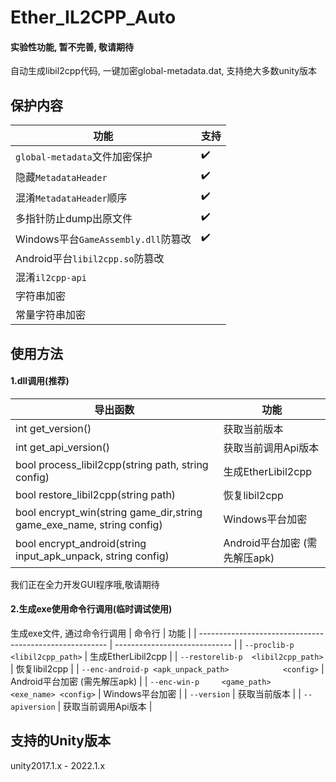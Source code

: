 # Ether_IL2CPP_Auto

#### 实验性功能, 暂不完善, 敬请期待

自动生成libil2cpp代码, 一键加密global-metadata.dat, 支持绝大多数unity版本

## 保护内容

| 功能                                | 支持 |
| ----------------------------------- | ---- |
| `global-metadata`文件加密保护       | ✔️    |
| 隐藏`MetadataHeader`                | ✔️    |
| 混淆`MetadataHeader`顺序            | ✔️    |
| 多指针防止dump出原文件              | ✔️    |
| Windows平台`GameAssembly.dll`防篡改 | ✔️    |
| Android平台`libil2cpp.so`防篡改     |      |
| 混淆`il2cpp-api`                    |      |
| 字符串加密                          |      |
| 常量字符串加密                      |      |

## 使用方法

#### 1.dll调用(推荐)

| 导出函数                                                     | 功能                          |
| ------------------------------------------------------------ | ----------------------------- |
| int get_version()                                            | 获取当前版本                  |
| int get_api_version()                                        | 获取当前调用Api版本           |
| bool process_libil2cpp(string path, string config)           | 生成EtherLibil2cpp            |
| bool restore_libil2cpp(string path)                          | 恢复libil2cpp                 |
| bool encrypt_win(string game_dir,string game_exe_name, string config) | Windows平台加密               |
| bool encrypt_android(string input_apk_unpack, string config) | Android平台加密 (需先解压apk) |

我们正在全力开发GUI程序哦,敬请期待

#### 2.生成exe使用命令行调用(临时调试使用)
生成exe文件, 通过命令行调用
| 命令行                                                  | 功能                          |
| ------------------------------------------------------- | ----------------------------- |
| `--proclib-p     <libil2cpp_path>`                      | 生成EtherLibil2cpp            |
| `--restorelib-p  <libil2cpp_path> `                     | 恢复libil2cpp                 |
| `--enc-android-p <apk_unpack_path>            <config>` | Android平台加密 (需先解压apk) |
| `--enc-win-p     <game_path>       <exe_name> <config>` | Windows平台加密               |
| `--version`                                             | 获取当前版本                  |
| `--apiversion`                                          | 获取当前调用Api版本           |

## 支持的Unity版本
unity2017.1.x - 2022.1.x